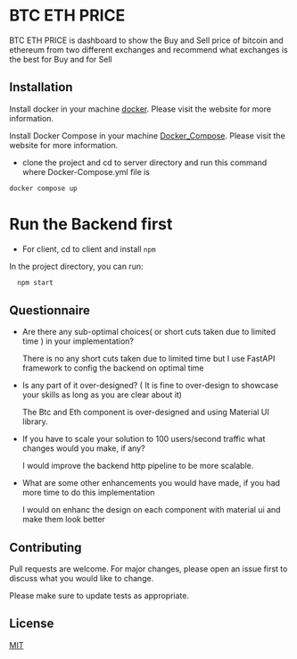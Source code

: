 # BTC ETH PRICE

BTC ETH PRICE is dashboard to show the Buy and Sell price of bitcoin and ethereum from two different exchanges and recommend what exchanges is the best for Buy and for Sell

## Installation

Install docker in your machine [docker](https://docs.docker.com/get-docker/). Please
visit the website for more information.

Install Docker Compose in your machine [Docker_Compose](https://docs.docker.com/compose/install/). Please visit the website for more information.

- clone the project and cd to server directory and run this command where Docker-Compose.yml file is

```bash
docker compose up
```

# Run the Backend first

- For client, cd to client and install `npm`

In the project directory, you can run:

```bash
  npm start
```

## Questionnaire

- Are there any sub-optimal choices( or short cuts taken due to limited time ) in your implementation?

  There is no any short cuts taken due to limited time but I use FastAPI framework to config the backend on optimal time

- Is any part of it over-designed? ( It is fine to over-design to showcase your skills as long as you are clear about it)

  The Btc and Eth component is over-designed and using Material UI library.

- If you have to scale your solution to 100 users/second traffic what changes would you make, if any?

  I would improve the backend http pipeline to be more scalable.

- What are some other enhancements you would have made, if you had more time to do this implementation

  I would on enhanc the design on each component with material ui and make them look better

## Contributing

Pull requests are welcome. For major changes, please open an issue first to discuss what you would like to change.

Please make sure to update tests as appropriate.

## License

[MIT](https://choosealicense.com/licenses/mit/)
